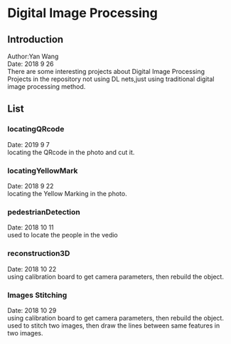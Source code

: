 # Digital Image Processing
## Introduction
Author:Yan Wang <br>
Date: 2018 9 26 <br>
There are some interesting projects about Digital Image Processing<br>
Projects in the repository not using DL nets,just using traditional digital image processing method.<br>

## List
### locatingQRcode
Date: 2019 9 7 <br>
locating the QRcode in the photo and cut it.

### locatingYellowMark
Date: 2018 9 22 <br>
locating the Yellow Marking in the photo.

### pedestrianDetection
Date: 2018 10 11 <br>
used to locate the people in the vedio

### reconstruction3D
Date: 2018 10 22 <br>
using calibration board to get camera parameters, then rebuild the object.

### Images Stitching
Date: 2018 10 29 <br>
using calibration board to get camera parameters, then rebuild the object.
used to stitch two images, then draw the lines between same features in two images.


